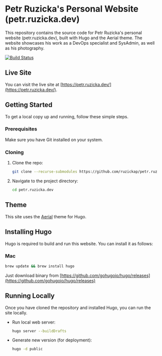# Petr Ruzicka's Personal Website (petr.ruzicka.dev)

This repository contains the source code for Petr Ruzicka's personal website
(petr.ruzicka.dev), built with Hugo and the Aerial theme. The website
showcases his work as a DevOps specialist and SysAdmin, as well as his
photography.

[![Build Status](https://github.com/ruzickap/petr.ruzicka.dev/workflows/hugo-build/badge.svg)](https://github.com/ruzickap/petr.ruzicka.dev)

## Live Site

You can visit the live site at [https://petr.ruzicka.dev/](https://petr.ruzicka.dev/).

## Getting Started

To get a local copy up and running, follow these simple steps.

### Prerequisites

Make sure you have Git installed on your system.

### Cloning

1. Clone the repo:
   ```bash
   git clone --recurse-submodules https://github.com/ruzickap/petr.ruzicka.dev.git
   ```
2. Navigate to the project directory:
   ```bash
   cd petr.ruzicka.dev
   ```

## Theme

This site uses the [Aerial](https://github.com/cewood/aerial) theme for Hugo.

## Installing Hugo

Hugo is required to build and run this website. You can install it as follows:

### Mac

```bash
brew update && brew install hugo
```

Just download binary from [https://github.com/gohugoio/hugo/releases](https://github.com/gohugoio/hugo/releases)

## Running Locally

Once you have cloned the repository and installed Hugo, you can run the site locally.

- Run local web server:
  ```bash
  hugo server --buildDrafts
  ```

- Generate new version (for deployment):
  ```bash
  hugo -d public
  ```
